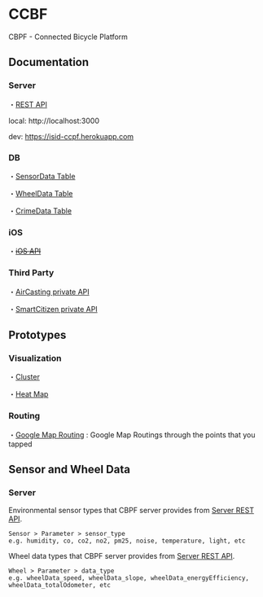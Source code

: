# CCBF

CBPF - Connected Bicycle Platform



## Documentation


<a name="sensor_type"> </a><a name="wheel_data_type"> </a>
### Server

・[REST API](http://inolabsf.github.io/CBPF/document/CCPF/server/API/)

local: http://localhost:3000

dev: https://isid-ccpf.herokuapp.com


### DB

・[SensorData Table](http://inolabsf.github.io/CBPF/document/CCPF/server/DB/SensorData.html)

・[WheelData Table](http://inolabsf.github.io/CBPF/document/CCPF/server/DB/WheelData.html)

・[CrimeData Table](http://inolabsf.github.io/CBPF/document/CCPF/server/DB/CrimeData.html)


### iOS

・~~[iOS API](http://inolabsf.github.io/CBPF/document/AirCasting/iOS/API/)~~


### Third Party

・[AirCasting private API](http://inolabsf.github.io/CBPF/document/AirCasting/server/API/)

・[SmartCitizen private API](http://inolabsf.github.io/CBPF/document/SmartCitizen/server/API/)



## Prototypes


### Visualization

・[Cluster](https://drive.google.com/file/d/0B1jHhm7QuTPRMTF0ZFVZUXhnTFU/view?usp=sharing)

・[Heat Map](https://drive.google.com/file/d/0B1jHhm7QuTPRTC1TdXZBLUROaG8/view?usp=sharing)


### Routing

・[Google Map Routing](https://drive.google.com/file/d/0B1jHhm7QuTPRUmxkUlVTZHc2dGc/view?usp=sharing) : Google Map Routings through the points that you tapped



## Sensor and Wheel Data


### Server

Environmental sensor types that CBPF server provides from [Server REST API](#sensor_type).
```
Sensor > Parameter > sensor_type
e.g. humidity, co, co2, no2, pm25, noise, temperature, light, etc
```

Wheel data types that  CBPF server provides from [Server REST API](#wheel_data_type).
```
Wheel > Parameter > data_type
e.g. wheelData_speed, wheelData_slope, wheelData_energyEfficiency, wheelData_totalOdometer, etc
```
